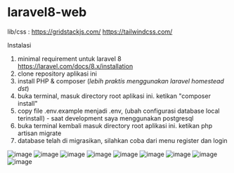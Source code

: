 
# laravel8-web

lib/css :
https://gridstackjs.com/
https://tailwindcss.com/

Instalasi
1. minimal requirement untuk laravel 8 https://laravel.com/docs/8.x/installation
2. clone repository aplikasi ini
3. install PHP & composer (*lebih praktis menggunakan laravel homestead dst*)
4. buka terminal, masuk directory root aplikasi ini. ketikan "composer install"
5. copy file .env.example menjadi .env, (ubah configurasi database local terinstall) - saat development saya menggunakan postgresql
6. buka terminal kembali masuk directory root aplikasi ini. ketikan php artisan migrate
7. database telah di migrasikan, silahkan coba dari menu register dan login


![image](https://user-images.githubusercontent.com/311463/116722531-b51d7900-aa08-11eb-8737-4ffd934b2382.png)
![image](https://user-images.githubusercontent.com/311463/116722553-bc448700-aa08-11eb-9943-03c1a05b522e.png)
![image](https://user-images.githubusercontent.com/311463/116722574-c4042b80-aa08-11eb-998d-c7774f960465.png)
![image](https://user-images.githubusercontent.com/311463/116722596-cd8d9380-aa08-11eb-962b-8fb5bb9829bf.png)
![image](https://user-images.githubusercontent.com/311463/116722635-d9795580-aa08-11eb-8c49-0ac32108617f.png)
![image](https://user-images.githubusercontent.com/311463/116722667-e4cc8100-aa08-11eb-919e-7b94f976cd06.png)
![image](https://user-images.githubusercontent.com/311463/116722685-eb5af880-aa08-11eb-9009-fd863604f0e8.png)
![image](https://user-images.githubusercontent.com/311463/116722712-f1e97000-aa08-11eb-8eb5-bcf1da556680.png)
![image](https://user-images.githubusercontent.com/311463/116722735-fc0b6e80-aa08-11eb-957a-193772417a1e.png)
